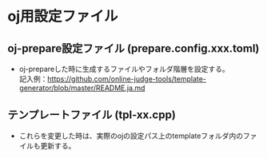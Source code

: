 # oj用設定ファイル

## oj-prepare設定ファイル (prepare.config.xxx.toml)

- oj-prepareした時に生成するファイルやフォルダ階層を設定する。  
記入例：https://github.com/online-judge-tools/template-generator/blob/master/README.ja.md

## テンプレートファイル (tpl-xx.cpp)

- これらを変更した時は、実際のojの設定パス上のtemplateフォルダ内のファイルも更新する。

